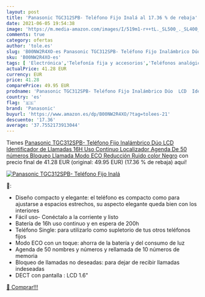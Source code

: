 ```yaml
---
layout: post
title: 'Panasonic TGC312SPB- Teléfono Fijo Inalá al 17.36 % de rebaja'
date: 2021-06-05 19:54:38
image: 'https://m.media-amazon.com/images/I/519m1-r++tL._SL500_._SL400_.jpg'
comments: true
category: ofertas
author: 'tole.es'
slug: 'B00NW2R4XO-es Panasonic TGC312SPB- Teléfono Fijo Inalámbrico Dúo LCD...'
sku: 'B00NW2R4XO-es'
tags: [ 'Electrónica','Telefonía fija y accesorios','Teléfonos analógicos','panasonic', ]
actualPrice: 41.28 EUR
currency: EUR
price: 41.28
comparePrice: 49.95 EUR
prodname: 'Panasonic TGC312SPB- Teléfono Fijo Inalámbrico Dúo  LCD  Identificador de Llamadas  16H Uso Continuo  Localizador  Agenda De 50 números  Bloqueo Llamada  Modo ECO  Reducción Ruido  color Negro'
country: 'es'
flag: '🇪🇸'
brand: 'Panasonic'
buyurl: 'https://www.amazon.es/dp/B00NW2R4XO/?tag=tolees-21'
descuento: '17.36'
average: '37.7552173913044'
---
```


Tienes [Panasonic TGC312SPB- Teléfono Fijo Inalámbrico Dúo  LCD  Identificador de Llamadas  16H Uso Continuo  Localizador  Agenda De 50 números  Bloqueo Llamada  Modo ECO  Reducción Ruido  color Negro](https://www.amazon.es/dp/B00NW2R4XO/?tag=tolees-21) con precio final de  41.28 EUR (original: 49.95 EUR) (17.36 %  de rebaja) aqui!

[![Panasonic TGC312SPB- Teléfono Fijo Inalá](https://m.media-amazon.com/images/I/519m1-r++tL._SL500_._SL400_.jpg)](https://www.amazon.es/dp/B00NW2R4XO/?tag=tolees-21)

🔎:

- Diseño compacto y elegante: el teléfono es compacto como para ajustarse a espacios estrechos, su aspecto elegante queda bien con los interiores
- Fácil uso- Conéctalo a la corriente y listo
- Batería de 16h uso continuo y en espera de 200h
- Teléfono Single: para utilizarlo como supletorio de tus otros teléfonos fijos
- Modo ECO con un toque: ahorra de la batería y del consumo de luz
- Agenda de 50 nombres y números y rellamada de 10 números de memoria
- Bloqueo de llamadas no deseadas: para dejar de recibir llamadas indeseadas
- DECT con pantalla : LCD 1.6"

[🛒 Comprar!!!](https://www.amazon.es/dp/B00NW2R4XO/?tag=tolees-21)
